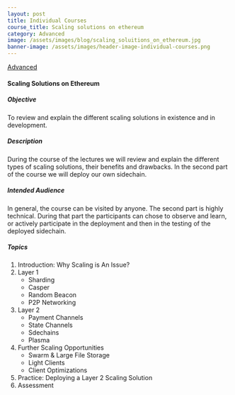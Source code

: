 ```yaml
---
layout: post
title: Individual Courses
course_title: Scaling solutions on ethereum
category: Advanced
image: /assets/images/blog/scaling_soluitions_on_ethereum.jpg
banner-image: /assets/images/header-image-individual-courses.png
---
```

[Advanced](#)
#### Scaling Solutions on Ethereum
##### Objective
To review and explain the different scaling solutions in existence and in development.
##### Description
During the course of the lectures we will review and explain the different types of scaling solutions, their benefits and drawbacks. In the second part of the course we will deploy our own sidechain.
##### Intended Audience
In general, the course can be visited by anyone. The second part is highly technical. During that part the participants can chose to observe and learn, or actively participate in the deployment and then in the testing of the deployed sidechain.
##### Topics
1. Introduction: Why Scaling is An Issue?
2. Layer 1
    - Sharding
    - Casper
    - Random Beacon
    - P2P Networking
3. Layer 2
    - Payment Channels
    - State Channels
    - Sdechains
    - Plasma
4. Further Scaling Opportunities
    - Swarm & Large File Storage
    - Light Clients
    - Client Optimizations
5. Practice: Deploying a Layer 2 Scaling Solution
6. Assessment
